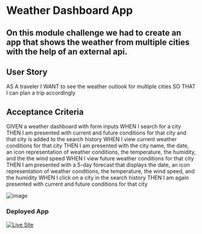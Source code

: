 # Weather Dashboard App

## On this module challenge we had to create an app that shows the weather from multiple cities with the help of an external api.

## User Story
AS A traveler
I WANT to see the weather outlook for multiple cities
SO THAT I can plan a trip accordingly

## Acceptance Criteria
GIVEN a weather dashboard with form inputs
WHEN I search for a city
THEN I am presented with current and future conditions for that city and that city is added to the search history
WHEN I view current weather conditions for that city
THEN I am presented with the city name, the date, an icon representation of weather conditions, the temperature, the humidity, and the the wind speed
WHEN I view future weather conditions for that city
THEN I am presented with a 5-day forecast that displays the date, an icon representation of weather conditions, the temperature, the wind speed, and the humidity
WHEN I click on a city in the search history
THEN I am again presented with current and future conditions for that city

![image](https://user-images.githubusercontent.com/123011718/232669066-de88f6f8-9ebb-4b9a-aef1-9c3494a371ba.png)

### Deployed App
<a href="https://eduardopinedah.github.io/Work-Day-Schedule"><img src="https://img.shields.io/badge/- See Live Site-success?style=for-the-badge"  alt="Live Site" /></a>

